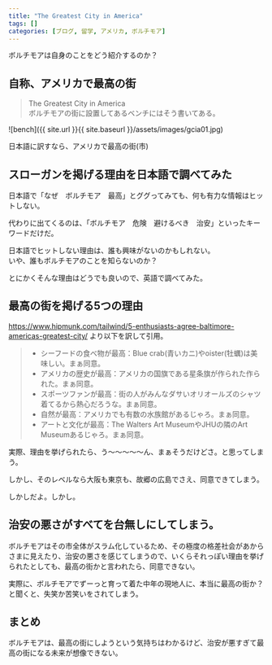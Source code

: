```yaml
---
title: "The Greatest City in America"
tags: []
categories: [ブログ, 留学, アメリカ, ボルチモア]
---
```


ボルチモアは自身のことをどう紹介するのか？  

## 自称、アメリカで最高の街

> The Greatest City in America  
ボルチモアの街に設置してあるベンチにはそう書いてある。  

![bench]({{ site.url }}{{ site.baseurl }}/assets/images/gcia01.jpg)  


日本語に訳すなら、アメリカで最高の街(市)  

## スローガンを掲げる理由を日本語で調べてみた

日本語で「なぜ　ボルチモア　最高」とググってみても、何も有力な情報はヒットしない。  

代わりに出てくるのは、「ボルチモア　危険　避けるべき　治安」といったキーワードだけだ。  

日本語でヒットしない理由は、誰も興味がないのかもしれない。  
いや、誰もボルチモアのことを知らないのか？  

とにかくそんな理由はどうでも良いので、英語で調べてみた。  

## 最高の街を掲げる5つの理由

<https://www.hipmunk.com/tailwind/5-enthusiasts-agree-baltimore-americas-greatest-city/>
より以下を訳して引用。  


> - シーフードの食べ物が最高：Blue crab(青いカニ)やoister(牡蠣)は美味しい。まぁ同意。
> - アメリカの歴史が最高：アメリカの国旗である星条旗が作られた作られた。まぁ同意。
> - スポーツファンが最高：街の人がみんなダサいオリオールズのシャツ着てるから熱心だろうな。まぁ同意。
> - 自然が最高：アメリカでも有数の水族館があるじゃろ。まぁ同意。
> - アートと文化が最高：The Walters Art MuseumやJHUの隣のArt Museumあるじゃろ。まぁ同意。

実際、理由を挙げられたら、う〜〜〜〜〜ん、まぁそうだけどさ。と思ってしまう。  

しかし、そのレベルなら大阪も東京も、故郷の広島でさえ、同意できてしまう。  

しかしだよ。しかし。  

## 治安の悪さがすべてを台無しにしてしまう。

ボルチモアはその市全体がスラム化しているため、その極度の格差社会があからさまに見えたり、治安の悪さを感じてしまうので、いくらそれっぽい理由を挙げられたとしても、最高の街かと言われたら、同意できない。  

実際に、ボルチモアでずーっと育って着た中年の現地人に、本当に最高の街か？と聞くと、失笑か苦笑いをされてしまう。  

## まとめ

ボルチモアは、最高の街にしようという気持ちはわかるけど、治安が悪すぎて最高の街になる未来が想像できない。  

